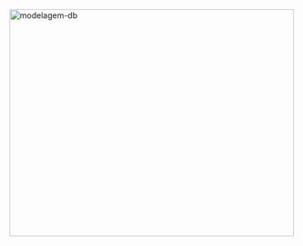 <img align="center" alt="modelagem-db" height="400" width="500" src="https://dbdiagram.io/e/66edf953a0828f8aa68ecb87/66edf984a0828f8aa68ece1c](https://dbdiagram.io/e/66edf953a0828f8aa68ecb87/66edf984a0828f8aa68ece1c)](https://dbdiagram.io/e/66edf953a0828f8aa68ecb87/66edf984a0828f8aa68ece1c">
